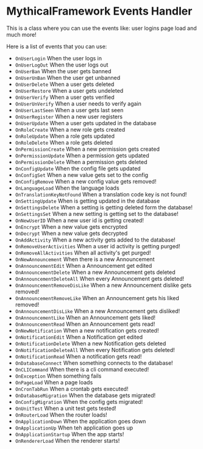 # MythicalFramework Events Handler

This is a class where you can use the events like: user logins page load and much more!

Here is a list of events that you can use:


- `OnUserLogin` When the user logs in
- `OnUserLogOut` When the user logs out
- `OnUserBan` When the user gets banned
- `OnUserUnBan` When the user get unbanned 
- `OnUserDelete` When a user gets deleted
- `OnUserRestore` When a user gets undeleted
- `OnUserVerify` When a user gets verified
- `OnUserUnVerify` When a user needs to verify again
- `OnUserLastSeen` When a user gets last seen
- `OnUserRegister` When a new user registers
- `OnUserUpdate` When a user gets updated in the database
- `OnRoleCreate` When a new role gets created
- `OnRoleUpdate` When a role gets updated
- `OnRoleDelete` When a role gets deleted
- `OnPermissionCreate` When a new permission gets created
- `OnPermissionUpdate` When a permission gets updated
- `OnPermissionDelete` When a permission gets deleted
- `OnConfigUpdate` When the config file gets updated
- `OnConfigSet` When a new value gets set to the config
- `OnConfigRemove` When a new config value gets removed!
- `OnLanguageLoad` When the language loads
- `OnTranslationKeyNotFound` When a translation code key is not found!
- `OnSettingUpdate` When is getting updated in the database
- `OnSettingsDelete` When a setting is getting deleted form the database!
- `OnSettingsSet` When a new setting is getting set to the database!
- `OnNewUserID` When a new user id is getting created!
- `OnEncrypt` When a new value gets encrypted
- `OnDecrypt` When a new value gets decrypted
- `OnAddActivity` When a new activity gets added to the database!
- `OnRemoveUserActivities` When a user id activity is getting purged!
- `OnRemoveAllActivities` When all activity's get purged!
- `OnNewAnnouncement` When there is a new Announcement
- `OnAnnouncementEdit` When a Announcement get edited
- `OnAnnouncementDelete` When a new Announcement gets deleted
- `OnAnnouncementDeleteAll` When every Announcement gets deleted!
- `OnAnnouncementRemoveDisLike` When a new Announcement dislike gets removed!
- `OnAnnouncementRemoveLike` When an Announcement gets his liked removed!
- `OnAnnouncementDisLike` When a new Announcement gets disliked!
- `OnAnnouncementLike` When an Announcement gets liked!
- `OnAnnouncementRead` When an Announcement gets read!
- `OnNewNotification` When a new notification gets created! 
- `OnNotificationEdit` When a Notification get edited
- `OnNotificationDelete` When a new Notification gets deleted
- `OnNotificationDeleteAll` When every Notification gets deleted!
- `OnNotificationRead` When a notification gets read!
- `OnDatabaseConnect` When something connects to the database!
- `OnCLICommand` When there is a cli command executed!
- `OnException` When something fails
- `OnPageLoad` When a page loads
- `OnCronTabRun` When a crontab gets executed!
- `OnDatabaseMigration` When the database gets migrated!
- `OnConfigMigration` When the config gets migrated!
- `OnUnitTest` When a unit test gets tested!
- `OnRouterLoad` When the router loads!
- `OnApplicationDown` When the application goes down
- `OnApplicationUp` When teh application goes up
- `OnApplicationStartup` When the app starts!
- `OnRendererLoad` When the renderer starts!